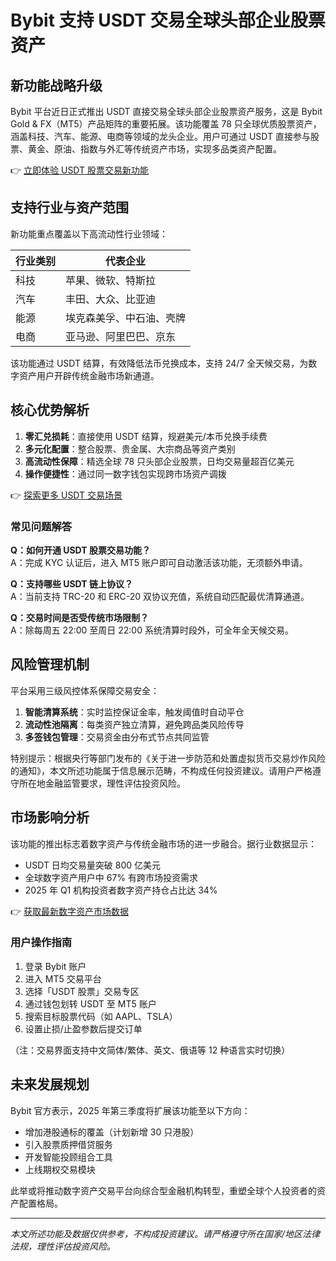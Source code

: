 # Bybit 支持 USDT 交易全球头部企业股票资产  

## 新功能战略升级  

Bybit 平台近日正式推出 USDT 直接交易全球头部企业股票资产服务，这是 Bybit Gold & FX（MT5）产品矩阵的重要拓展。该功能覆盖 78 只全球优质股票资产，涵盖科技、汽车、能源、电商等领域的龙头企业。用户可通过 USDT 直接参与股票、黄金、原油、指数与外汇等传统资产市场，实现多品类资产配置。  

👉 [立即体验 USDT 股票交易新功能](https://bit.ly/okx_welcome)  

## 支持行业与资产范围  

新功能重点覆盖以下高流动性行业领域：  

| 行业类别 | 代表企业 |  
|----------|----------|  
| 科技     | 苹果、微软、特斯拉 |  
| 汽车     | 丰田、大众、比亚迪 |  
| 能源     | 埃克森美孚、中石油、壳牌 |  
| 电商     | 亚马逊、阿里巴巴、京东 |  

该功能通过 USDT 结算，有效降低法币兑换成本，支持 24/7 全天候交易，为数字资产用户开辟传统金融市场新通道。  

## 核心优势解析  

1. **零汇兑损耗**：直接使用 USDT 结算，规避美元/本币兑换手续费  
2. **多元化配置**：整合股票、贵金属、大宗商品等资产类别  
3. **高流动性保障**：精选全球 78 只头部企业股票，日均交易量超百亿美元  
4. **操作便捷性**：通过同一数字钱包实现跨市场资产调拨  

👉 [探索更多 USDT 交易场景](https://bit.ly/okx_welcome)  

### 常见问题解答  

**Q：如何开通 USDT 股票交易功能？**  
A：完成 KYC 认证后，进入 MT5 账户即可自动激活该功能，无须额外申请。  

**Q：支持哪些 USDT 链上协议？**  
A：当前支持 TRC-20 和 ERC-20 双协议充值，系统自动匹配最优清算通道。  

**Q：交易时间是否受传统市场限制？**  
A：除每周五 22:00 至周日 22:00 系统清算时段外，可全年全天候交易。  

## 风险管理机制  

平台采用三级风控体系保障交易安全：  
1. **智能清算系统**：实时监控保证金率，触发阈值时自动平仓  
2. **流动性池隔离**：每类资产独立清算，避免跨品类风险传导  
3. **多签钱包管理**：交易资金由分布式节点共同监管  

特别提示：根据央行等部门发布的《关于进一步防范和处置虚拟货币交易炒作风险的通知》，本文所述功能属于信息展示范畴，不构成任何投资建议。请用户严格遵守所在地金融监管要求，理性评估投资风险。  

## 市场影响分析  

该功能的推出标志着数字资产与传统金融市场的进一步融合。据行业数据显示：  
- USDT 日均交易量突破 800 亿美元  
- 全球数字资产用户中 67% 有跨市场投资需求  
- 2025 年 Q1 机构投资者数字资产持仓占比达 34%  

👉 [获取最新数字资产市场数据](https://bit.ly/okx_welcome)  

### 用户操作指南  

1. 登录 Bybit 账户  
2. 进入 MT5 交易平台  
3. 选择「USDT 股票」交易专区  
4. 通过钱包划转 USDT 至 MT5 账户  
5. 搜索目标股票代码（如 AAPL、TSLA）  
6. 设置止损/止盈参数后提交订单  

（注：交易界面支持中文简体/繁体、英文、俄语等 12 种语言实时切换）  

## 未来发展规划  

Bybit 官方表示，2025 年第三季度将扩展该功能至以下方向：  
- 增加港股通标的覆盖（计划新增 30 只港股）  
- 引入股票质押借贷服务  
- 开发智能投顾组合工具  
- 上线期权交易模块  

此举或将推动数字资产交易平台向综合型金融机构转型，重塑全球个人投资者的资产配置格局。  

---

*本文所述功能及数据仅供参考，不构成投资建议。请严格遵守所在国家/地区法律法规，理性评估投资风险。*